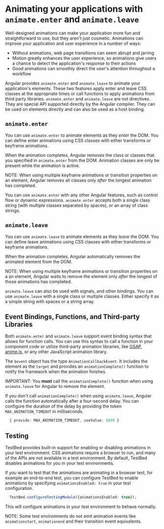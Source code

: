# Animating your applications with `animate.enter` and `animate.leave`

Well-designed animations can make your application more fun and straightforward to use, but they aren't just cosmetic.
Animations can improve your application and user experience in a number of ways:

* Without animations, web page transitions can seem abrupt and jarring
* Motion greatly enhances the user experience, so animations give users a chance to detect the application's response to their actions
* Good animations can smoothly direct the user's attention throughout a workflow

Angular provides `animate.enter` and `animate.leave` to animate your application's elements. These two features apply enter and leave CSS classes at the appropriate times or call functions to apply animations from third party libraries. `animate.enter` and `animate.leave` are not directives. They are special API supported directly by the Angular compiler. They can be used on elements directly and can also be used as a host binding.

## `animate.enter`

You can use `animate.enter` to animate elements as they _enter_ the DOM. You can define enter animations using CSS classes with either transforms or keyframe animations.

<docs-code-multifile preview path="adev/src/content/examples/animations/src/app/enter-and-leave/enter.ts">
    <docs-code header="src/app/enter.ts" path="adev/src/content/examples/animations/src/app/enter-and-leave/enter.ts" />
    <docs-code header="src/app/enter.html" path="adev/src/content/examples/animations/src/app/enter-and-leave/enter.html" />
    <docs-code header="src/app/enter.css" path="adev/src/content/examples/animations/src/app/enter-and-leave/enter.css"/>
</docs-code-multifile>

When the animation completes, Angular removes the class or classes that you specified in `animate.enter` from the DOM. Animation classes are only be present while the animation is active.

NOTE: When using multiple keyframe animations or transition properties on an element, Angular removes all classes only _after_ the longest animation has completed.

You can use `animate.enter` with any other Angular features, such as control flow or dynamic expressions. `animate.enter` accepts both a single class string (with multiple classes separated by spaces), or an array of class strings.

<docs-code-multifile preview path="adev/src/content/examples/animations/src/app/enter-and-leave/enter-binding.ts">
    <docs-code header="src/app/enter-binding.ts" path="adev/src/content/examples/animations/src/app/enter-and-leave/enter-binding.ts" />
    <docs-code header="src/app/enter-binding.html" path="adev/src/content/examples/animations/src/app/enter-and-leave/enter-binding.html" />
    <docs-code header="src/app/enter-binding.css" path="adev/src/content/examples/animations/src/app/enter-and-leave/enter-binding.css"/>
</docs-code-multifile>

## `animate.leave`

You can use `animate.leave` to animate elements as they _leave_ the DOM. You can define leave animations using CSS classes with either transforms or keyframe animations.

<docs-code-multifile preview path="adev/src/content/examples/animations/src/app/enter-and-leave/leave.ts">
    <docs-code header="src/app/leave.ts" path="adev/src/content/examples/animations/src/app/enter-and-leave/leave.ts" />
    <docs-code header="src/app/leave.html" path="adev/src/content/examples/animations/src/app/enter-and-leave/leave.html" />
    <docs-code header="src/app/leave.css" path="adev/src/content/examples/animations/src/app/enter-and-leave/leave.css"/>
</docs-code-multifile>

When the animation completes, Angular automatically removes the animated element from the DOM.

NOTE: When using multiple keyframe animations or transition properties on a an element, Angular waits to remove the element only _after_ the longest of those animations has completed.

`animate.leave` can also be used with signals, and other bindings. You can use `animate.leave` with a single class or multiple classes. Either specify it as a simple string with spaces or a string array.

<docs-code-multifile preview path="adev/src/content/examples/animations/src/app/enter-and-leave/leave-binding.ts">
    <docs-code header="src/app/leave-binding.ts" path="adev/src/content/examples/animations/src/app/enter-and-leave/leave-binding.ts" />
    <docs-code header="src/app/leave-binding.html" path="adev/src/content/examples/animations/src/app/enter-and-leave/leave-binding.html" />
    <docs-code header="src/app/leave-binding.css" path="adev/src/content/examples/animations/src/app/enter-and-leave/leave-binding.css"/>
</docs-code-multifile>

## Event Bindings, Functions, and Third-party Libraries

Both `animate.enter` and `animate.leave` support event binding syntax that allows for function calls. You can use this syntax to call a function in your component code or utilize third-party animation libraries, like [GSAP](https://gsap.com/), [anime.js](https://animejs.com/), or any other JavaScript animation library.

<docs-code-multifile preview path="adev/src/content/examples/animations/src/app/enter-and-leave/leave-event.ts">
    <docs-code header="src/app/leave-event.ts" path="adev/src/content/examples/animations/src/app/enter-and-leave/leave-event.ts" />
    <docs-code header="src/app/leave-event.html" path="adev/src/content/examples/animations/src/app/enter-and-leave/leave-event.html" />
    <docs-code header="src/app/leave-event.css" path="adev/src/content/examples/animations/src/app/enter-and-leave/leave-event.css"/>
</docs-code-multifile>

The `$event` object has the type `AnimationCallbackEvent`. It includes the element as the `target` and provides an `animationComplete()` function to notify the framework when the animation finishes.

IMPORTANT: You **must** call the `animationComplete()` function when using `animate.leave` for Angular to remove the element.

If you don't call `animationComplete()` when using `animate.leave`, Angular calls the function automatically after a four-second delay. You can configure the duration of the delay by providing the token `MAX_ANIMATION_TIMEOUT` in milliseconds.

```typescript
  { provide: MAX_ANIMATION_TIMEOUT, useValue: 6000 }
```

## Testing

TestBed provides built-in support for enabling or disabling animations in your test environment. CSS animations require a browser to run, and many of the APIs are not available in a test environment. By default, TestBed disables animations for you in your test environments.

If you want to test that the animations are animating in a browser test, for example an end-to-end test, you can configure TestBed to enable animations by specifying `animationsEnabled: true` in your test configuration.

```typescript
  TestBed.configureTestingModule({animationsEnabled: true});
```

This will configure animations in your test environment to behave normally.

NOTE: Some test environments do not emit animation events like `animationstart`, `animationend` and their transition event equivalents.
